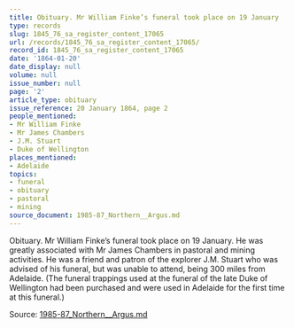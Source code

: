 ```yaml
---
title: Obituary. Mr William Finke’s funeral took place on 19 January
type: records
slug: 1845_76_sa_register_content_17065
url: /records/1845_76_sa_register_content_17065/
record_id: 1845_76_sa_register_content_17065
date: '1864-01-20'
date_display: null
volume: null
issue_number: null
page: '2'
article_type: obituary
issue_reference: 20 January 1864, page 2
people_mentioned:
- Mr William Finke
- Mr James Chambers
- J.M. Stuart
- Duke of Wellington
places_mentioned:
- Adelaide
topics:
- funeral
- obituary
- pastoral
- mining
source_document: 1985-87_Northern__Argus.md
---
```


Obituary.  Mr William Finke’s funeral took place on 19 January.  He was greatly associated with Mr James Chambers in pastoral and mining activities.  He was a friend and patron of the explorer J.M. Stuart who was advised of his funeral, but was unable to attend, being 300 miles from Adelaide.  (The funeral trappings used at the funeral of the late Duke of Wellington had been purchased and were used in Adelaide for the first time at this funeral.)

Source: [1985-87_Northern__Argus.md](/downloads/markdown/1985-87_Northern__Argus.md)
